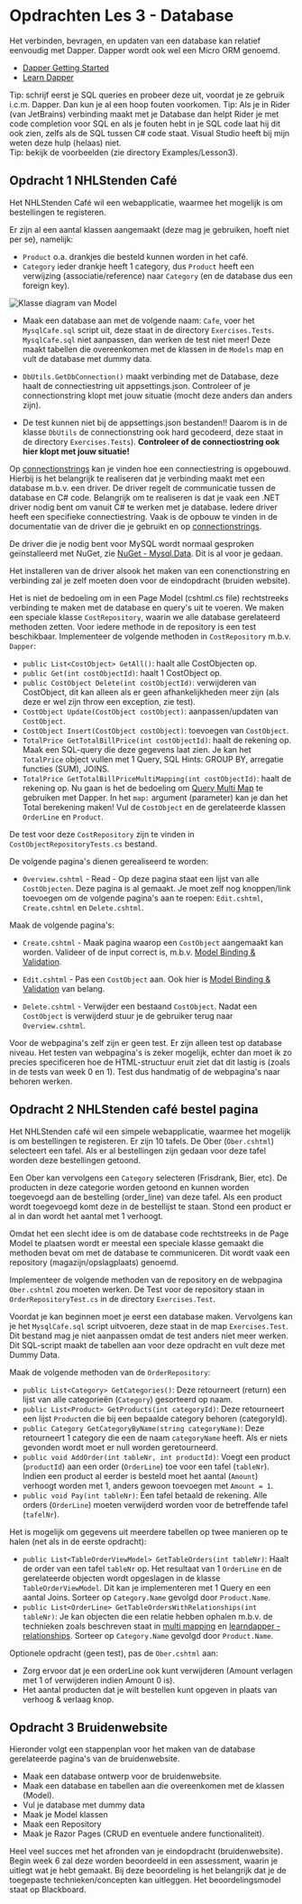 # Opdrachten Les 3 - Database

Het verbinden, bevragen, en updaten van een database kan relatief eenvoudig met Dapper.
Dapper wordt ook wel een Micro ORM genoemd.

* [Dapper Getting Started](https://dapper-tutorial.net/dapper)
* [Learn Dapper](https://www.learndapper.com/)

Tip: schrijf eerst je SQL queries en probeer deze uit, voordat je ze gebruik i.c.m. Dapper. Dan kun je al een hoop fouten voorkomen.
Tip: Als je in Rider (van JetBrains) verbinding maakt met je Database dan helpt Rider je met code completion voor SQL en als je fouten hebt in je SQL code laat hij dit ook zien, 
zelfs als de SQL tussen C# code staat. Visual Studio heeft bij mijn weten deze hulp (helaas) niet.  
Tip: bekijk de voorbeelden (zie directory Examples/Lesson3).

## Opdracht 1 NHLStenden Café

Het NHLStenden Café wil een webapplicatie, waarmee het mogelijk is om bestellingen te registeren.
 
Er zijn al een aantal klassen aangemaakt (deze mag je gebruiken, hoeft niet per se), namelijk:
* `Product` o.a. drankjes die besteld kunnen worden in het café.
* `Category` ieder drankje heeft 1 category, dus `Product` heeft een verwijzing (associatie/reference) naar `Category` (en de database dus een foreign key).

![Klasse diagram van Model](Models/classdiagram.png)    
  
* Maak een database aan met de volgende naam: `Cafe`, voer het `MysqlCafe.sql` script uit, deze staat in de directory `Exercises.Tests`.
`MysqlCafe.sql` niet aanpassen, dan werken de test niet meer!
Deze maakt tabellen die overeenkomen met de klassen in de `Models` map en vult de database met dummy data.

* `DbUtils.GetDbConnection()` maakt verbinding met de Database, deze haalt de connectiestring uit appsettings.json. 
Controleer of je connectionstring klopt met jouw situatie (mocht deze anders dan anders zijn).
* De test kunnen niet bij de appsettings.json bestanden!! Daarom is in de klasse `DbUtils` de connectionstring ook hard gecodeerd, deze staat in de directory `Exercises.Tests`). **Controleer of de connectiostring ook hier klopt met jouw situatie!** 

Op [connectionstrings](https://www.connectionstrings.com/) kan je vinden hoe een connectiestring is opgebouwd.
Hierbij is het belangrijk te realiseren dat je verbinding maakt met een database m.b.v. een driver. De driver regelt de communicatie tussen de database en C# code.
Belangrijk om te realiseren is dat je vaak een .NET driver nodig bent om vanuit C# te werken met je database. 
Iedere driver heeft een specifieke connectiestring. Vaak is de opbouw te vinden in de documentatie van de driver die je gebruikt en op [connectionstrings](https://www.connectionstrings.com/).  

De driver die je nodig bent voor MySQL wordt normaal gesproken geïnstalleerd met NuGet, zie [NuGet - Mysql.Data](https://www.nuget.org/packages/MySql.Data/). Dit is al voor je gedaan.

Het installeren van de driver alsook het maken van een conenctionstring en verbinding zal je zelf moeten doen voor de eindopdracht (bruiden website).

Het is niet de bedoeling om in een Page Model (cshtml.cs file) rechtstreeks verbinding te maken met de database en query's uit te voeren.
We maken een speciale klasse `CostRepository`, waarin we alle database gerelateerd methoden zetten.
Voor iedere methode in de repository is een test beschikbaar. 
Implementeer de volgende methoden in `CostRepository` m.b.v. `Dapper`:
* `public List<CostObject> GetAll()`: haalt alle CostObjecten op.
* `public Get(int costObjectId)`: haalt 1 CostObject op.
* `public CostObject Delete(int costObjectId)`: verwijderen van CostObject, dit kan alleen als er geen afhankelijkheden meer zijn (als deze er wel zijn throw een exception, zie test).
* `CostObject Update(CostObject costObject)`: aanpassen/updaten van `CostObject`.
* `CostObject Insert(CostObject costObject)`: toevoegen van `CostObject`.
* `TotalPrice GetTotalBillPrice(int costObjectId)`: haalt de rekening op. Maak een SQL-query die deze gegevens laat zien. Je kan het `TotalPrice` object vullen met 1 Query, SQL Hints: GROUP BY, arregatie functies (SUM), JOINS.
* `TotalPrice GetTotalBillPriceMultiMapping(int costObjectId)`: haalt de rekening op. Nu gaan is het de bedoeling om [Query Multi Map](multiple-mapping-d36c637d14fa) te gebruiken met Dapper. In het `map:` argument (parameter) kan je dan het Total berekening maken!
Vul de `CostObject` en de gerelateerde klassen `OrderLine` en `Product`.   

De test  voor deze `CostRepository` zijn te vinden in `CostObjectRepositoryTests.cs` bestand.

De volgende pagina's dienen gerealiseerd te worden:
* `Overview.cshtml` - Read - Op deze pagina staat een lijst van alle `CostObjecten`. 
Deze pagina is al gemaakt. Je moet zelf nog knoppen/link toevoegen om de volgende pagina's aan te roepen: `Edit.cshtml`, `Create.cshtml` en `Delete.cshtml`. 

Maak de volgende pagina's:
* `Create.cshtml` - Maak pagina waarop een `CostObject` aangemaakt kan worden. Valideer of de input correct is, m.b.v. [Model Binding & Validation](https://www.learnrazorpages.com/razor-pages/validation). 

* `Edit.cshtml` - Pas een `CostObject` aan. Ook hier is [Model Binding & Validation](https://www.learnrazorpages.com/razor-pages/validation) van belang. 

* `Delete.cshtml` - Verwijder een bestaand `CostObject`. Nadat een `CostObject` is verwijderd stuur je de gebruiker terug naar `Overview.cshtml`.

Voor de webpagina's zelf zijn er geen test. Er zijn alleen test op database niveau. 
Het testen van webpagina's is zeker mogelijk, echter dan moet ik zo precies specificeren hoe de HTML-structuur eruit ziet dat dit lastig is (zoals in de tests van week 0 en 1).
Test dus handmatig of de webpagina's naar behoren werken.  

## Opdracht 2 NHLStenden café bestel pagina

Het NHLStenden café wil een simpele webapplicatie, waarmee het mogelijk is om bestellingen te registeren.
Er zijn 10 tafels. De Ober (`Ober.cshtml`) selecteert een tafel. 
Als er al bestellingen zijn gedaan voor deze tafel worden deze bestellingen getoond.

Een Ober kan vervolgens een `Category` selecteren (Frisdrank, Bier, etc). 
De producten in deze categorie worden getoond en kunnen worden toegevoegd aan de bestelling (order_line)
van deze tafel. Als een product wordt toegevoegd komt deze in de bestellijst te staan. 
Stond een product er al in dan wordt het aantal met 1 verhoogt. 

Omdat het een slecht idee is om de database code rechtstreeks in de Page Model te plaatsen wordt er meestal een speciale klasse gemaakt 
die methoden bevat om met de database te communiceren. Dit wordt vaak een repository (magazijn/opslagplaats) genoemd.

Implementeer de volgende methoden van de repository en de webpagina `Ober.cshtml` zou moeten werken.
De Test voor de repository staan in `OrderRepositoryTest.cs` in de directory `Exercises.Test`.

Voordat je kan beginnen moet je eerst een database maken. Vervolgens kan je het `MysqlCafe.sql` script uitvoeren, deze staat in de map `Exercises.Test`.
Dit bestand mag je niet aanpassen omdat de test anders niet meer werken.  
Dit SQL-script maakt de tabellen aan voor deze opdracht en vult deze met Dummy Data.

Maak de volgende methoden van de `OrderRepository`:
* `public List<Category> GetCategories()`: Deze retourneert (return) een lijst van alle categorieën (`Category`) gesorteerd op naam.
* `public List<Product> GetProducts(int categoryId)`: Deze retourneert een lijst `Product`en die bij een bepaalde category behoren (categoryId).
* `public Category GetCategoryByName(string categoryName)`: Deze retourneert 1 category die een de naam `categoryName` heeft. Als er niets gevonden wordt moet er null worden geretourneerd. 
* `public void AddOrder(int tableNr, int productId)`: Voegt een product (`productId`) aan een order (`OrderLine`) toe voor een tafel (`tableNr`). Indien een product al eerder is besteld moet het aantal (`Amount`) verhoogt worden met 1, anders gewoon toevoegen met `Amount = 1`.
* `public void Pay(int tableNr)`: Een tafel betaald de rekening. Alle orders (`OrderLine`) moeten verwijderd worden voor de betreffende tafel (`tafelNr`).

Het is mogelijk om gegevens uit meerdere tabellen op twee manieren op te halen (net als in de eerste opdracht):
* `public List<TableOrderViewModel> GetTableOrders(int tableNr)`: Haalt de order van een tafel `tableNr` op. Het resultaat van 1 `OrderLine` en de gerelateerde objecten wordt opgeslagen in de klasse `TableOrderViewModel`. Dit kan je implementeren met 1 Query en een aantal Joins. Sorteer op `Category.Name` gevolgd door `Product.Name`.
* `public List<OrderLine> GetTableOrdersWithRelationships(int tableNr)`: Je kan objecten die een relatie hebben ophalen m.b.v. de technieken zoals beschreven staat in [multi mapping](https://medium.com/dapper-net/multiple-mapping-d36c637d14fa) en [learndapper - relationships](https://www.learndapper.com/relationships). Sorteer op `Category.Name` gevolgd door `Product.Name`.

Optionele opdracht (geen test), pas de `Ober.cshtml` aan: 
* Zorg ervoor dat je een orderLine ook kunt verwijderen (Amount verlagen met 1 of verwijderen indien Amount 0 is).
* Het aantal producten dat je wilt bestellen kunt opgeven in plaats van verhoog & verlaag knop.

## Opdracht 3 Bruidenwebsite

Hieronder volgt een stappenplan voor het maken van de database gerelateerde pagina's van de bruidenwebsite.

* Maak een database ontwerp voor de bruidenwebsite.
* Maak een database en tabellen aan die overeenkomen met de klassen (Model).
* Vul je database met dummy data
* Maak je Model klassen 
* Maak een Repository 
* Maak je Razor Pages (CRUD en eventuele andere functionaliteit). 

Heel veel succes met het afronden van je eindopdracht (bruidenwebsite). Begin week 6 zal deze worden beoordeeld in een assessment, waarin je uitlegt wat je hebt gemaakt. Bij deze beoordeling is het belangrijk dat je de toegepaste technieken/concepten kan uitleggen. 
Het beoordelingsmodel staat op Blackboard. 
  
